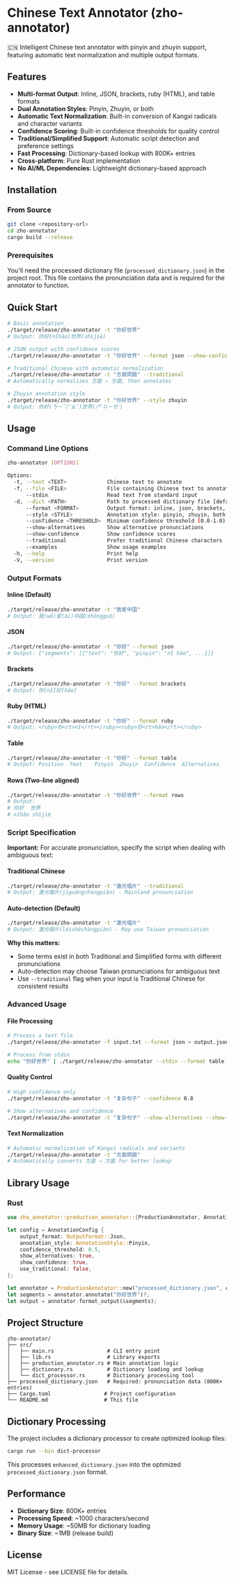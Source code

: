 # Chinese Text Annotator (zho-annotator)

🇨🇳 Intelligent Chinese text annotator with pinyin and zhuyin support, featuring automatic text normalization and multiple output formats.

## Features

- **Multi-format Output**: Inline, JSON, brackets, ruby (HTML), and table formats
- **Dual Annotation Styles**: Pinyin, Zhuyin, or both
- **Automatic Text Normalization**: Built-in conversion of Kangxi radicals and character variants
- **Confidence Scoring**: Built-in confidence thresholds for quality control
- **Traditional/Simplified Support**: Automatic script detection and preference settings
- **Fast Processing**: Dictionary-based lookup with 800K+ entries
- **Cross-platform**: Pure Rust implementation
- **No AI/ML Dependencies**: Lightweight dictionary-based approach

## Installation

### From Source
```bash
git clone <repository-url>
cd zho-annotator
cargo build --release
```

### Prerequisites
You'll need the processed dictionary file (`processed_dictionary.json`) in the project root. This file contains the pronunciation data and is required for the annotator to function.

## Quick Start

```bash
# Basic annotation
./target/release/zho-annotator -t "你好世界"
# Output: 你好(nǐhǎo)世界(shìjiè)

# JSON output with confidence scores
./target/release/zho-annotator -t "你好世界" --format json --show-confidence

# Traditional Chinese with automatic normalization
./target/release/zho-annotator -t "⽅⾯問題" --traditional
# Automatically normalizes ⽅⾯ → 方面, then annotates

# Zhuyin annotation style
./target/release/zho-annotator -t "你好世界" --style zhuyin
# Output: 你好(ㄋㄧˇㄏㄠˇ)世界(ㄕˋㄐㄧㄝˋ)
```

## Usage

### Command Line Options

```bash
zho-annotator [OPTIONS]

Options:
  -t, --text <TEXT>             Chinese text to annotate
  -f, --file <FILE>             File containing Chinese text to annotate
      --stdin                   Read text from standard input
  -d, --dict <PATH>             Path to processed dictionary file [default: processed_dictionary.json]
      --format <FORMAT>         Output format: inline, json, brackets, ruby, table [default: inline]
      --style <STYLE>           Annotation style: pinyin, zhuyin, both [default: pinyin]
      --confidence <THRESHOLD>  Minimum confidence threshold (0.0-1.0) [default: 0.3]
      --show-alternatives       Show alternative pronunciations
      --show-confidence         Show confidence scores
      --traditional             Prefer traditional Chinese characters
      --examples                Show usage examples
  -h, --help                    Print help
  -V, --version                 Print version
```

### Output Formats

#### Inline (Default)
```bash
./target/release/zho-annotator -t "我爱中国"
# Output: 我(wǒ)爱(ài)中国(zhōngguó)
```

#### JSON
```bash
./target/release/zho-annotator -t "你好" --format json
# Output: {"segments": [{"text": "你好", "pinyin": "nǐ hǎo", ...}]}
```

#### Brackets
```bash
./target/release/zho-annotator -t "你好" --format brackets
# Output: 你[nǐ]好[hǎo]
```

#### Ruby (HTML)
```bash
./target/release/zho-annotator -t "你好" --format ruby
# Output: <ruby>你<rt>nǐ</rt></ruby><ruby>好<rt>hǎo</rt></ruby>
```

#### Table
```bash
./target/release/zho-annotator -t "你好" --format table
# Output: Position	Text	Pinyin	Zhuyin	Confidence	Alternatives
```

#### Rows (Two-line aligned)
```bash
./target/release/zho-annotator -t "你好世界" --format rows
# Output:
# 你好  世界
# nǐhǎo shìjiè
```

### Script Specification

**Important:** For accurate pronunciation, specify the script when dealing with ambiguous text:

#### Traditional Chinese
```bash
./target/release/zho-annotator -t "激光唱片" --traditional
# Output: 激光唱片(jīguāngchàngpiàn) - Mainland pronunciation
```

#### Auto-detection (Default)
```bash
./target/release/zho-annotator -t "激光唱片"
# Output: 激光唱片(léishèchàngpiàn) - May use Taiwan pronunciation
```

**Why this matters:**
- Some terms exist in both Traditional and Simplified forms with different pronunciations
- Auto-detection may choose Taiwan pronunciations for ambiguous text
- Use `--traditional` flag when your input is Traditional Chinese for consistent results

### Advanced Usage

#### File Processing
```bash
# Process a text file
./target/release/zho-annotator -f input.txt --format json > output.json

# Process from stdin
echo "你好世界" | ./target/release/zho-annotator --stdin --format table
```

#### Quality Control
```bash
# High confidence only
./target/release/zho-annotator -t "复杂句子" --confidence 0.8

# Show alternatives and confidence
./target/release/zho-annotator -t "复杂句子" --show-alternatives --show-confidence
```

#### Text Normalization
```bash
# Automatic normalization of Kangxi radicals and variants
./target/release/zho-annotator -t "⽅⾯問題"
# Automatically converts ⽅⾯ → 方面 for better lookup
```

## Library Usage

### Rust
```rust
use zho_annotator::production_annotator::{ProductionAnnotator, AnnotationConfig, OutputFormat, AnnotationStyle};

let config = AnnotationConfig {
    output_format: OutputFormat::Json,
    annotation_style: AnnotationStyle::Pinyin,
    confidence_threshold: 0.5,
    show_alternatives: true,
    show_confidence: true,
    use_traditional: false,
};

let annotator = ProductionAnnotator::new("processed_dictionary.json", config)?;
let segments = annotator.annotate("你好世界")?;
let output = annotator.format_output(&segments);
```

## Project Structure

```
zho-annotator/
├── src/
│   ├── main.rs                 # CLI entry point
│   ├── lib.rs                  # Library exports
│   ├── production_annotator.rs # Main annotation logic
│   ├── dictionary.rs           # Dictionary loading and lookup
│   └── dict_processor.rs       # Dictionary processing tool
├── processed_dictionary.json   # Required: pronunciation data (800K+ entries)
├── Cargo.toml                 # Project configuration
└── README.md                  # This file
```

## Dictionary Processing

The project includes a dictionary processor to create optimized lookup files:

```bash
cargo run --bin dict-processor
```

This processes `enhanced_dictionary.json` into the optimized `processed_dictionary.json` format.

## Performance

- **Dictionary Size**: 800K+ entries
- **Processing Speed**: ~1000 characters/second
- **Memory Usage**: ~50MB for dictionary loading
- **Binary Size**: ~1MB (release build)

## License

MIT License - see LICENSE file for details.
